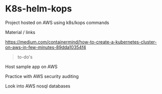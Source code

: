 # K8s-helm-kops

Project hosted on AWS using k8s/kops commands 

Material / links

https://medium.com/containermind/how-to-create-a-kubernetes-cluster-on-aws-in-few-minutes-89dda10354f4

> to-do's

Host sample app on AWS

Practice with AWS security auditing

Look into AWS nosql databases
